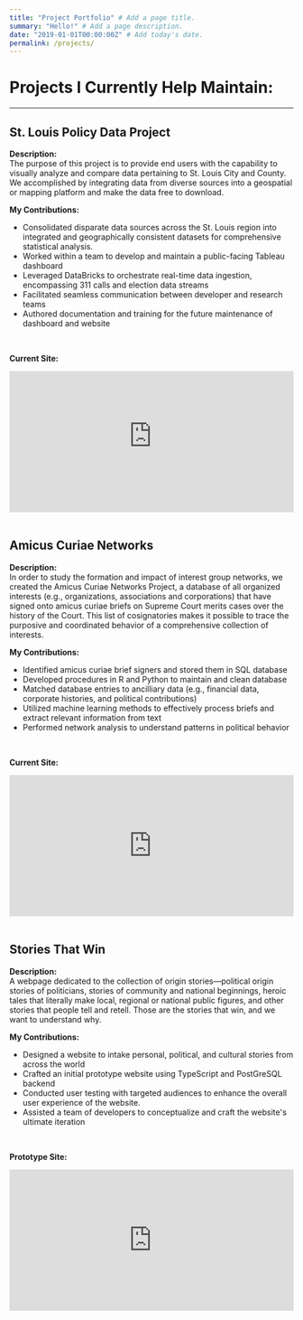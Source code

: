 ```yaml
---
title: "Project Portfolio" # Add a page title.
summary: "Hello!" # Add a page description.
date: "2019-01-01T00:00:00Z" # Add today's date.
permalink: /projects/
---
```

# Projects I Currently Help Maintain:
---
## **St. Louis Policy Data Project**  
  **Description:**   
    The purpose of this project is to provide end users with the capability to visually analyze and compare data pertaining to St. Louis City and County. We accomplished by integrating data from diverse sources into a geospatial or mapping platform and make the data free to download.  

**My Contributions:**
* Consolidated disparate data sources across the St. Louis region into integrated and geographically consistent datasets for comprehensive statistical analysis.
* Worked within a team to develop and maintain a public-facing Tableau dashboard
* Leveraged DataBricks to orchestrate real-time data ingestion, encompassing 311 calls and election data streams
* Facilitated seamless communication between developer and research teams
* Authored documentation and training for the future maintenance of dashboard and website
<br/>

**Current Site:**   
<div class="iframe-wrapper">
    <iframe src="https://stlouisdemographics.web.app/" frameborder="0"></iframe>
    <a href="https://stlouisdemographics.web.app/" target="_blank" class="iframe-overlay"></a>
</div>  



<br/>
 
## **Amicus Curiae Networks**

**Description:**  
    In order to study the formation and impact of interest group networks, we created the Amicus Curiae Networks Project, a database of all organized interests (e.g., organizations, associations and corporations) that have signed onto amicus curiae briefs on Supreme Court merits cases over the history of the Court. This list of cosignatories makes it possible to trace the purposive and coordinated behavior of a comprehensive collection of interests.  

**My Contributions:**
  * Identified amicus curiae brief signers and stored them in SQL database
  * Developed procedures in R and Python to maintain and clean database      
  * Matched database entries to ancilliary data (e.g., financial data, corporate histories, and political contributions)     
  * Utilized machine learning methods to effectively process briefs and extract relevant information from text     
  * Performed network analysis to understand patterns in political behavior      
<br/>

**Current Site:**  
<div class="iframe-wrapper">
    <iframe src="https://amicinetworks.com/index.html" frameborder="0"></iframe>
    <a href="https://amicinetworks.com/index.html" target="_blank" class="iframe-overlay"></a>
</div>  


<br/>
 
## **Stories That Win**  
 **Description:**  
    A webpage dedicated to the collection of origin stories—political origin stories of politicians, stories of community and national beginnings, heroic tales that literally make local, regional or national public figures, and other stories that people tell and retell. Those are the stories that win, and we want to understand why.  

**My Contributions:**
* Designed a website to intake personal, political, and cultural stories from across the world
* Crafted an initial prototype website using TypeScript and PostGreSQL backend
* Conducted user testing with targeted audiences to enhance the overall user experience of the website.
* Assisted a team of developers to conceptualize and craft the website's ultimate iteration
<br/>

**Prototype Site:**   
<div class="iframe-wrapper">
    <iframe src="https://www.storiesthatwin.org/" frameborder="0"></iframe>
    <a href="https://www.storiesthatwin.org/" target="_blank" class="iframe-overlay"></a>
</div> 

 

<br/>


<style>
.iframe-wrapper {
    position: relative;
    width: 100%;
    height: 250px;
}

iframe {
    width: 100%;
    height: 250px;
    border: none;
}

.iframe-overlay {
    position: absolute;
    top: 0;
    left: 0;
    width: 100%;
    height: 100%;
    background: transparent;  /* This makes the link transparent */
    z-index: 10;  /* This ensures the link is above the iframe */
}

</style>
